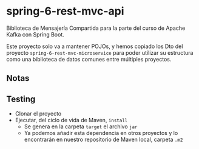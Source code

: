 # spring-6-rest-mvc-api

Biblioteca de Mensajería Compartida para la parte del curso de Apache Kafka con Spring Boot.

Este proyecto solo va a mantener POJOs, y hemos copiado los Dto del proyecto `spring-6-rest-mvc-microservice` para poder utilizar su estructura como una biblioteca de datos comunes entre múltiples proyectos.

## Notas

## Testing

- Clonar el proyecto
- Ejecutar, del ciclo de vida de Maven, `install`
  - Se genera en la carpeta `target` el archivo `jar`
  - Ya podemos añadir esta dependencia en otros proyectos y lo encontrarán en nuestro repositorio de Maven local, carpeta `.m2`